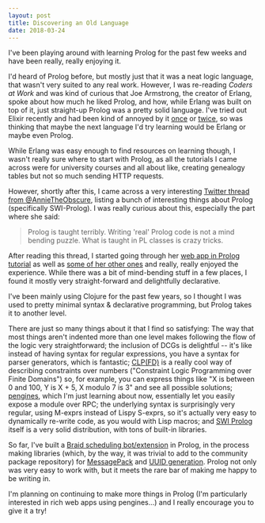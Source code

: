 ```yaml
---
layout: post
title: Discovering an Old Language
date: 2018-03-24
---
```


I've been playing around with learning Prolog for the past few weeks and have been really, really enjoying it.

I'd heard of Prolog before, but mostly just that it was a neat logic language, that wasn't very suited to any real work.
However, I was re-reading *Coders at Work* and was kind of curious that Joe Armstrong, the creator of Erlang, spoke about how much he liked Prolog, and how, while Erlang was built on top of it, just straight-up Prolog was a pretty solid language.
I've tried out Elixir recently and had been kind of annoyed by it [once][elixirwoes1] or [twice][elixirwoes2], so was thinking that maybe the next language I'd try learning would be Erlang or maybe even Prolog.

While Erlang was easy enough to find resources on learning though, I wasn't really sure where to start with Prolog, as all the tutorials I came across were for university courses and all about like, creating genealogy tables but not so much sending HTTP requests.

However, shortly after this, I came across a very interesting [Twitter thread from @AnnieTheObscure][prolog_facts], listing a bunch of interesting things about Prolog (specifically SWI-Prolog).
I was really curious about this, especially the part where she said:

> Prolog is taught terribly. Writing 'real' Prolog code is not a mind bending puzzle. What is taught in PL classes is crazy tricks.

After reading this thread, I started going through her [web app in Prolog tutorial][web_app_tut] as well as [some of her other ones][clpfd_tut] and really, really enjoyed the experience.
While there was a bit of mind-bending stuff in a few places, I found it mostly very straight-forward and delightfully declarative.

I've been mainly using Clojure for the past few years, so I thought I was used to pretty minimal syntax & declarative programming, but Prolog takes it to another level.

There are just so many things about it that I find so satisfying:
The way that most things aren't indented more than one level makes following the flow of the logic very straightforward;
the inclusion of DCGs is delightful -- it's like instead of having syntax for regular expressions, you have a syntax for parser generators, which is fantastic;
[CLP(FD)][clpfd] is a really cool way of describing constraints over numbers ("Constraint Logic Programming over Finite Domains") so, for example, you can express things like "X is between 0 and 100, Y is X + 5, X modulo 7 is 3" and see all possible solutions;
[pengines][], which I'm just learning about now, essentially let you easily expose a module over RPC;
the underlying syntax is surprisingly very regular, using M-exprs instead of Lispy S-exprs, so it's actually very easy to dynamically re-write code, as you would with Lisp macros;
and [SWI Prolog][swi-prolog] itself is a very solid distribution, with tons of built-in libraries.

So far, I've built a [Braid scheduling bot/extension][schedulebot] in Prolog, in the process making libraries (which, by the way, it was trivial to add to the community package repository) for [MessagePack][msgpack] and [UUID generation][uuid].
Prolog not only was very easy to work with, but it meets the rare bar of making me happy to be writing in.

I'm planning on continuing to make more things in Prolog (I'm particularly interested in rich web apps using pengines...) and I really encourage you to give it a try!

  [elixirwoes1]: /2017/11/15/an-elixir-gotcha.html
  [elixirwoes2]: /2017/12/02/elixir_deployment_woes.html
  [prolog_facts]: https://twitter.com/AnnieTheObscure/status/961043779871375360
  [web_app_tut]: http://pathwayslms.com/swipltuts/html/index.html
  [clpfd_tut]: http://pathwayslms.com/swipltuts/clpfd/clpfd.html
  [swi-prolog]: http://swi-prolog.org/
  [schedulebot]: https://github.com/braidchat/schedulebot
  [msgpack]: http://www.swi-prolog.org/pack/list?p=msgpack
  [uuid]: http://www.swi-prolog.org/pack/list?p=uuid
  [pengines]: http://www.swi-prolog.org/pldoc/doc_for?object=section(%27packages/pengines.html%27)
  [clpfd]: http://www.swi-prolog.org/man/clpfd.html
